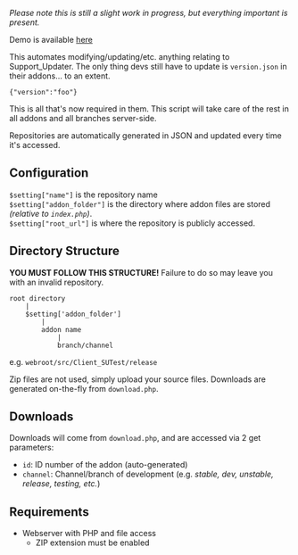 *Please note this is still a slight work in progress, but everything important is present.*

Demo is available [here](http://blockland.theblackparrot.us)

This automates modifying/updating/etc. anything relating to Support_Updater. The only thing devs still have to update is `version.json` in their addons... to an extent.

```
{"version":"foo"}
```

This is all that's now required in them.   This script will take care of the rest in all addons and all branches server-side.

Repositories are automatically generated in JSON and updated every time it's accessed.
## Configuration
`$setting["name"]` is the repository name  
`$setting["addon_folder"]` is the directory where addon files are stored *(relative to `index.php`)*.  
`$setting["root_url"]` is where the repository is publicly accessed.

## Directory Structure
**YOU MUST FOLLOW THIS STRUCTURE!** Failure to do so may leave you with an invalid repository.

```
root directory
    |
    $setting['addon_folder']
        |
        addon name
            |
            branch/channel
```
e.g. `webroot/src/Client_SUTest/release`

Zip files are not used, simply upload your source files. Downloads are generated on-the-fly from `download.php`.

## Downloads
Downloads will come from `download.php`, and are accessed via 2 get parameters:

- `id`: ID number of the addon (auto-generated)
- `channel`: Channel/branch of development (e.g. *stable, dev, unstable, release, testing, etc.*)

## Requirements
- Webserver with PHP and file access
  - ZIP extension must be enabled
